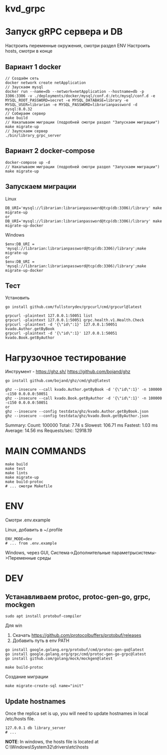 # kvd_grpc

# Запуск gRPC сервера и DB

Настроить переменные окружения, смотри раздел ENV
Настроить hosts, смотри в конце

## Вариант 1 docker
```
// Создаём сеть
docker network create netApplication
// Заускаем mysql
docker run --name=db --network=netApplication --hostname=db -p 3306:3306 -v ./deployments/docker/mysql/conf.d:/etc/mysql/conf.d -e MYSQL_ROOT_PASSWORD=secret -e MYSQL_DATABASE=library -e MYSQL_USER=librarian -e MYSQL_PASSWORD=librarianpassword -d mysql:8.0.32
// Собираем сервер
make build
// Накатываем миграции (подробней смотри раздел "Запускаем миграции")
make migrate-up
// Заупскаем сервер
./bin/library_grpc_server

```

## Вариант 2 docker-compose
```
docker-compose up -d
// Накатываем миграции (подробней смотри раздел "Запускаем миграции")
make migrate-up
```

## Запускаем миграции
Linux
```
DB_URI='mysql://librarian:librarianpassword@tcp(db:3306)/library' make migrate-up
or
DB_URI='mysql://librarian:librarianpassword@tcp(db:3306)/library' make migrate-up-docker
```
Windows
```
$env:DB_URI = 'mysql://librarian:librarianpassword@tcp(db:3306)/library';make migrate-up
or
$env:DB_URI = 'mysql://librarian:librarianpassword@tcp(db:3306)/library';make migrate-up-docker
```

## Тест
Установить 
```
go install github.com/fullstorydev/grpcurl/cmd/grpcurl@latest
```
```
grpcurl -plaintext 127.0.0.1:50051 list
grpcurl -plaintext 127.0.0.1:50051 grpc.health.v1.Health.Check
grpcurl -plaintext -d '{\"id\":1}' 127.0.0.1:50051 kvado.Author.getByBook
grpcurl -plaintext -d '{\"id\":1}' 127.0.0.1:50051 kvado.Book.getByAuthor
```

# Нагрузочное тестирование
Инструмент - https://ghz.sh/
https://github.com/bojand/ghz
```
go install github.com/bojand/ghz/cmd/ghz@latest
```
```
ghz --insecure --call kvado.Author.getByBook -d '{\"id\":1}' -n 100000 -c150 0.0.0.0:50051
ghz --insecure --call kvado.Book.getByAuthor -d '{\"id\":1}' -n 100000 -c150 0.0.0.0:50051
or
ghz --insecure --config testdata/ghz/kvado.Author.getByBook.json
ghz --insecure --config testdata/ghz/kvado.Book.getByAuthor.json
```

Summary:
  Count:        100000
  Total:        7.74 s
  Slowest:      106.71 ms
  Fastest:      1.03 ms
  Average:      14.56 ms
  Requests/sec: 12918.19

# MAIN COMMANDS
```
make build
make test
make lints
make migrate-up
make build-protoc
# ... смотри Makefile
```

# ENV
Смотри .env.example

Linux, добавить в ~/.profile
```
ENV_MODE=dev
# ... from .env.example
```

Windows, через GUI, Система->Дополнительные параметрысистемы->Переменные среды

# DEV 

## Устанавливаем protoc, protoc-gen-go, grpc, mockgen

```
sudo apt install protobuf-compiler
```
Для win
1) Скачать https://github.com/protocolbuffers/protobuf/releases 
2) Добавить путь в env PATH


```
go install google.golang.org/protobuf/cmd/protoc-gen-go@latest
go install google.golang.org/grpc/cmd/protoc-gen-go-grpc@latest
go install github.com/golang/mock/mockgen@latest
```

```
make build-protoc
```

Создание миграции
```
make migrate-create-sql name="init"
```

## Update hostnames
Once the replica set is up, you will need to update hostnames in local /etc/hosts file.
```
127.0.0.1 db library_server
# ...
```
**NOTE**: In windows, the hosts file is located at C:\Windows\System32\drivers\etc\hosts